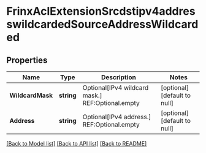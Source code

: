 # FrinxAclExtensionSrcdstipv4addresswildcardedSourceAddressWildcarded

## Properties
Name | Type | Description | Notes
------------ | ------------- | ------------- | -------------
**WildcardMask** | **string** | Optional[IPv4 wildcard mask.] REF:Optional.empty | [optional] [default to null]
**Address** | **string** | Optional[IPv4 address.] REF:Optional.empty | [optional] [default to null]

[[Back to Model list]](../README.md#documentation-for-models) [[Back to API list]](../README.md#documentation-for-api-endpoints) [[Back to README]](../README.md)


